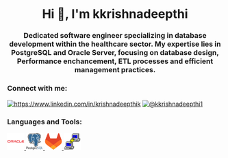 <h1 align="center">Hi 👋, I'm kkrishnadeepthi</h1>
<h3 align="center"> Dedicated software engineer specializing in database development within the healthcare sector. My expertise lies in PostgreSQL and Oracle Server, focusing on database design, Performance enchancement, ETL processes and efficient management practices.</h3>

<h3 align="left">Connect with me:</h3>
<p align="left">
<a href="https://linkedin.com/in/https://www.linkedin.com/in/krishnadeepthik" target="blank"><img align="center" src="https://raw.githubusercontent.com/rahuldkjain/github-profile-readme-generator/master/src/images/icons/Social/linked-in-alt.svg" alt="https://www.linkedin.com/in/krishnadeepthik" height="30" width="40" /></a>
<a href="https://www.hackerrank.com/@kkrishnadeepthi1" target="blank"><img align="center" src="https://raw.githubusercontent.com/rahuldkjain/github-profile-readme-generator/master/src/images/icons/Social/hackerrank.svg" alt="@kkrishnadeepthi1" height="30" width="40" /></a>
</p>

<h3 align="left">Languages and Tools:</h3>
<p align="left"> <a href="https://www.oracle.com/" target="_blank" rel="noreferrer"> <img src="https://raw.githubusercontent.com/devicons/devicon/master/icons/oracle/oracle-original.svg" alt="oracle" width="40" height="40"/> </a>   <a href="https://www.postgresql.org" target="_blank" rel="noreferrer"> <img src="https://raw.githubusercontent.com/devicons/devicon/master/icons/postgresql/postgresql-original-wordmark.svg" alt="postgresql" width="40" height="40"/> </a>   <a href="https://www.gitlab.com" target="_blank" rel="noreferrer"> <img src="https://raw.githubusercontent.com/devicons/devicon/master/icons/gitlab/gitlab-original.svg" alt="gitlab" width="40" height="40"/> </a>   <a href="https://www.putty.org" target="_blank" rel="noreferrer"> <img src="https://raw.githubusercontent.com/devicons/devicon/master/icons/putty/putty-original.svg" alt="putty" width="40" height="40"/> </a> </p>

 
